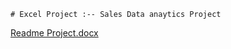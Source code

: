     # Excel Project :-- Sales Data anaytics Project
[Readme  Project.docx](https://github.com/user-attachments/files/21073665/Readme.Project.docx)
